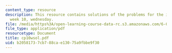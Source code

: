 ```yaml
---
content_type: resource
description: This resource contains solutions of the problems for the in-class problems
  week 10, wednesday.
file: /media/https%3A/open-learning-course-data-rc.s3.amazonaws.com/6-042j-mathematics-for-computer-science-fall-2005/b20581737cb788cae13075a9fbbe9f30_cp10wsol.pdf
file_type: application/pdf
resourcetype: Document
title: cp10wsol.pdf
uid: b2058173-7cb7-88ca-e130-75a9fbbe9f30
---
```

